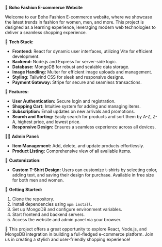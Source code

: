 
🌟 **Boho Fashion E-commerce Website**

Welcome to our Boho Fashion E-commerce website, where we showcase the latest trends in fashion for women, men, and more. This project is designed as a learning experience, leveraging modern web technologies to deliver a seamless shopping experience.

🔧 **Tech Stack:**

- **Frontend:** React for dynamic user interfaces, utilizing Vite for efficient development.
- **Backend:** Node.js and Express for server-side logic.
- **Database:** MongoDB for robust and scalable data storage.
- **Image Handling:** Multer for efficient image uploads and management.
- **Styling:** Tailwind CSS for sleek and responsive designs.
- **Payment Gateway:** Stripe for secure and seamless transactions.

🛒 **Features:**

- **User Authentication:** Secure login and registration.
- **Shopping Cart:** Intuitive system for adding and managing items.
- **Subscription:** Email updates on new arrivals and promotions.
- **Search and Sorting:** Easily search for products and sort them by A-Z, Z-A, highest price, and lowest price.
- **Responsive Design:** Ensures a seamless experience across all devices.

👩‍💼 **Admin Panel:**

- **Item Management:** Add, delete, and update products effortlessly.
- **Product Listing:** Comprehensive view of all available items.

🎨 **Customization:**

- **Custom T-Shirt Design:** Users can customize t-shirts by selecting color, adding text, and saving their design for purchase. Available in free size for both men and women.

🚀 **Getting Started:**

1. Clone the repository.
2. Install dependencies using `npm install`.
3. Set up MongoDB and configure environment variables.
4. Start frontend and backend servers.
5. Access the website and admin panel via your browser.

🎉 This project offers a great opportunity to explore React, Node.js, and MongoDB integration in building a full-fledged e-commerce platform. Join us in creating a stylish and user-friendly shopping experience!

